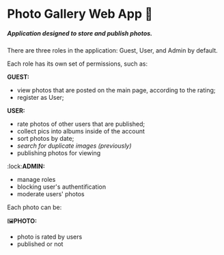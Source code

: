 <h1>Photo Gallery Web App 📸 </h1>


<h5>Application designed to store and publish photos.</h5>


There are three roles in the application: Guest, User, and Admin by default.

Each role has its own set of permissions, such as:

</n>
<b>GUEST:</b>
<ul>
<li>
view photos that are posted on the main page, according to the rating;
</li>
<li>
register as User;
</li>
</ul>
</n>
<b>USER:</b>
<ul>
<li>
rate photos of other users that are published;
</li>
<li>
collect pics into albums inside of the account
</li>
<li>
sort photos by date;
</li>
<li>
<i>search for duplicate images (previously)</i>
</li>
<li>
publishing photos for viewing
</li>
</ul>
</n>
:lock:<b>ADMIN:</b>
<ul>
<li>
manage roles
</li>
<li>
blocking user's authentification
</li>
<li>moderate users' photos</li>
</ul>

Each photo can be:

</n>
🖼️<b>PHOTO:</b>
<ul>
<li>
photo is rated by users
</li>
<li>published or not</li>
</ul>
